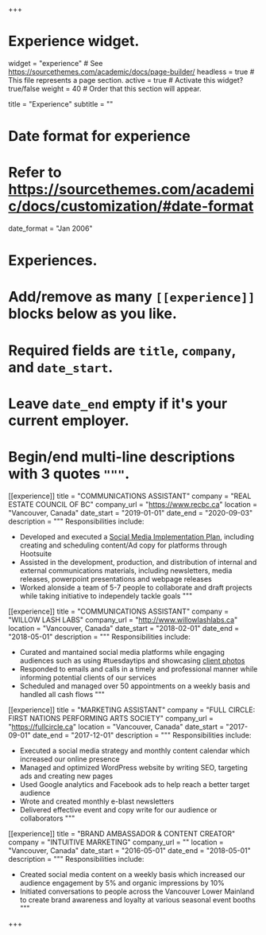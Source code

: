 +++
# Experience widget.
widget = "experience"  # See https://sourcethemes.com/academic/docs/page-builder/
headless = true  # This file represents a page section.
active = true  # Activate this widget? true/false
weight = 40  # Order that this section will appear.

title = "Experience"
subtitle = ""

# Date format for experience
#   Refer to https://sourcethemes.com/academic/docs/customization/#date-format
date_format = "Jan 2006"

# Experiences.
#   Add/remove as many `[[experience]]` blocks below as you like.
#   Required fields are `title`, `company`, and `date_start`.
#   Leave `date_end` empty if it's your current employer.
#   Begin/end multi-line descriptions with 3 quotes `"""`.
[[experience]]
  title = "COMMUNICATIONS ASSISTANT"
  company = "REAL ESTATE COUNCIL OF BC"
  company_url = "https://www.recbc.ca"
  location = "Vancouver, Canada"
  date_start = "2019-01-01"
  date_end = "2020-09-03"
  description = """
  Responsibilities include:
  
  * Developed and executed a [Social Media Implementation Plan](https://drive.google.com/file/d/1Bli-lYeepWaW9UzH6eAmyKjNH6AOaKUn/view "Social Media Implementation Plan"), including creating and scheduling content/Ad copy for platforms through Hootsuite
  * Assisted in the development, production, and distribution of internal and external communications materials, including newsletters, media releases, powerpoint presentations and webpage releases
  * Worked alonside a team of 5-7 people to collaborate and draft projects while taking initiative to independely tackle goals
  """

[[experience]]
  title = "COMMUNICATIONS ASSISTANT"
  company = "WILLOW LASH LABS"
  company_url = "http://www.willowlashlabs.ca"
  location = "Vancouver, Canada"
  date_start = "2018-02-01"
  date_end = "2018-05-01"
  description = """
  Responsibilities include:

  * Curated and mantained social media platforms while engaging audiences such as using #tuesdaytips and showcasing [client photos](https://bessiewong.netlify.app/post/social-media/ "client photos")
  * Responded to emails and calls in a timely and professional manner while informing potential clients of our services
  * Scheduled and managed over 50 appointments on a weekly basis and handled all cash flows 
  """

[[experience]]
  title = "MARKETING ASSISTANT"
  company = "FULL CIRCLE: FIRST NATIONS PERFORMING ARTS SOCIETY"
  company_url = "https://fullcircle.ca"
  location = "Vancouver, Canada"
  date_start = "2017-09-01"
  date_end = "2017-12-01"
  description = """
  Responsibilities include:

  * Executed a social media strategy and monthly content calendar which increased our online presence
  * Managed and optimized WordPress website by writing SEO, targeting ads and creating new pages
  * Used Google analytics and Facebook ads to help reach a better target audience
  * Wrote and created monthly e-blast newsletters
  * Delivered effective event and copy write for our audience or collaborators
  """

[[experience]]
  title = "BRAND AMBASSADOR & CONTENT CREATOR"
  company = "INTUITIVE MARKETING"
  company_url = ""
  location = "Vancouver, Canada"
  date_start = "2016-05-01"
  date_end = "2018-05-01"
  description = """
  Responsibilities include:

  * Created social media content on a weekly basis which increased our audience engagement by 5% and organic impressions by 10% 
  * Initiated conversations to people across the Vancouver Lower Mainland to create brand awareness and loyalty at various seasonal event booths
  """

+++

